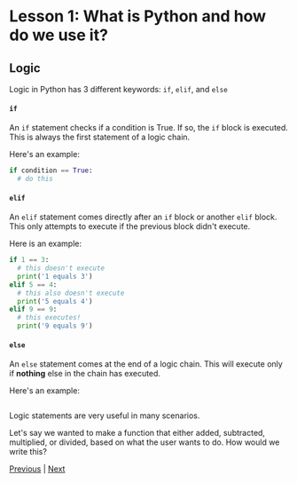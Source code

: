 # Lesson 1: What is Python and how do we use it?

## Logic

Logic in Python has 3 different keywords: `if`, `elif`, and `else`

#### `if`

An `if` statement checks if a condition is True. If so, the `if` block is executed. This is always the first statement of a logic chain.

Here's an example:


```Python
if condition == True:
  # do this
```

#### `elif`
An `elif` statement comes directly after an `if` block or another `elif` block. This only attempts to execute if the previous block didn't execute.

Here is an example:

```Python
if 1 == 3:
  # this doesn't execute
  print('1 equals 3')
elif 5 == 4:
  # this also doesn't execute
  print('5 equals 4')
elif 9 == 9:
  # this executes!
  print('9 equals 9')
```

#### `else`

An `else` statement comes at the end of a logic chain. This will execute only if **nothing** else in the chain has executed.

Here's an example:

```Python

```


Logic statements are very useful in many scenarios.

Let's say we wanted to make a function that either added, subtracted, multiplied, or divided, based on what the user wants to do. How would we write this?

[Previous](lesson1_4.html) | [Next](lesson1_6.html)
